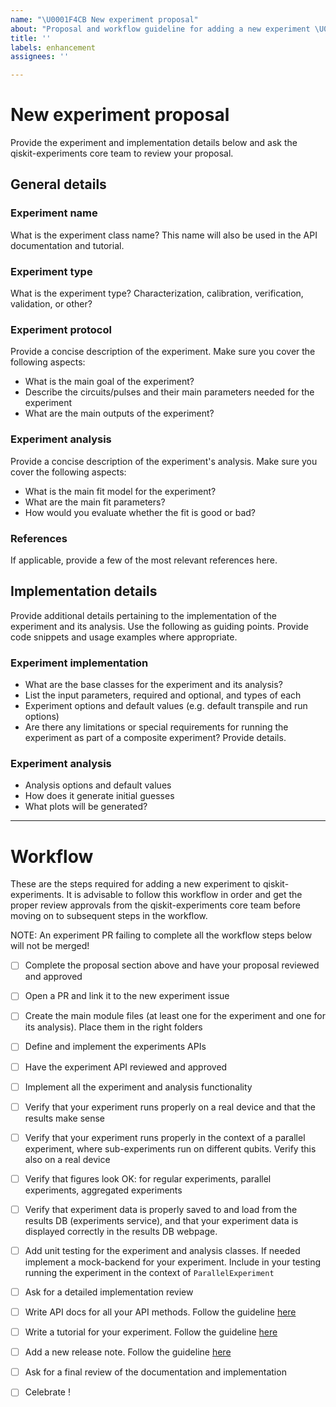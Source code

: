 ```yaml
---
name: "\U0001F4CB New experiment proposal"
about: "Proposal and workflow guideline for adding a new experiment \U0001F52C."
title: ''
labels: enhancement
assignees: ''

---
```


<!-- ⚠️ If you do not respect this template, your issue will be closed -->
<!-- ⚠️ Make sure to browse the opened and closed issues -->

# New experiment proposal
Provide the experiment and implementation details below and ask the qiskit-experiments core team to review 
your proposal. 

## General details

### Experiment name
What is the experiment class name? This name will also be used in the API documentation and tutorial.

### Experiment type
What is the experiment type? Characterization, calibration, verification, validation, or other? 

### Experiment protocol
Provide a concise description of the experiment. Make sure you cover the following aspects:  
* What is the main goal of the experiment?
* Describe the circuits/pulses and their main parameters needed for the experiment
* What are the main outputs of the experiment?

### Experiment analysis
Provide a concise description of the experiment's analysis. Make sure you cover the following aspects:
* What is the main fit model for the experiment? 
* What are the main fit parameters?
* How would you evaluate whether the fit is good or bad?

### References 
If applicable, provide a few of the most relevant references here.

## Implementation details
Provide additional details pertaining to the implementation of the experiment and its analysis. Use the following as 
guiding points. Provide code snippets and usage examples where appropriate. 
### Experiment implementation
* What are the base classes for the experiment and its analysis?
* List the input parameters, required and optional, and types of each
* Experiment options and default values (e.g. default transpile and run options)
* Are there any limitations or special requirements for running the experiment as part of a composite experiment? 
Provide details.

### Experiment analysis
* Analysis options and default values
* How does it generate initial guesses
* What plots will be generated? 

---

# Workflow
These are the steps required for adding a new experiment to qiskit-experiments. It is advisable to follow this workflow
in order and get the proper review approvals from the qiskit-experiments core team before moving on to subsequent steps 
in the workflow. 

NOTE: An experiment PR failing to complete all the workflow steps below will not be merged!

- [ ] Complete the proposal section above and have your proposal reviewed and approved 
- [ ] Open a PR and link it to the new experiment issue
- [ ] Create the main module files (at least one for the experiment and one for its analysis). Place them in the right 
folders 
- [ ] Define and implement the experiments APIs 
- [ ] Have the experiment API reviewed and approved
- [ ] Implement all the experiment and analysis functionality
- [ ] Verify that your experiment runs properly on a real device and that the results make sense
- [ ] Verify that your experiment runs properly in the context of a parallel experiment, where sub-experiments run on 
different qubits. Verify this also on a real device
- [ ] Verify that figures look OK: for regular experiments, parallel experiments, aggregated experiments
- [ ] Verify that experiment data is properly saved to and load from the results DB (experiments service), and that your
experiment data is displayed correctly in the results DB webpage. 
- [ ] Add unit testing for the experiment and analysis classes. If needed implement a mock-backend for your experiment. 
Include in your testing running the experiment in the context of `ParallelExperiment`
- [ ] Ask for a detailed implementation review
- [ ] Write API docs for all your API methods. Follow the guideline [here](https://github.com/Qiskit/qiskit-experiments/blob/main/CONTRIBUTING.md)
- [ ] Write a tutorial for your experiment. Follow the guideline [here](https://github.com/Qiskit/qiskit-experiments/blob/main/docs/tutorials/GUIDELINES.md)
- [ ] Add a new release note. Follow the guideline [here](https://github.com/Qiskit/qiskit-experiments/blob/main/CONTRIBUTING.md#adding-a-new-release-note) 
- [ ] Ask for a final review of the documentation and implementation
- [ ] Celebrate !

  